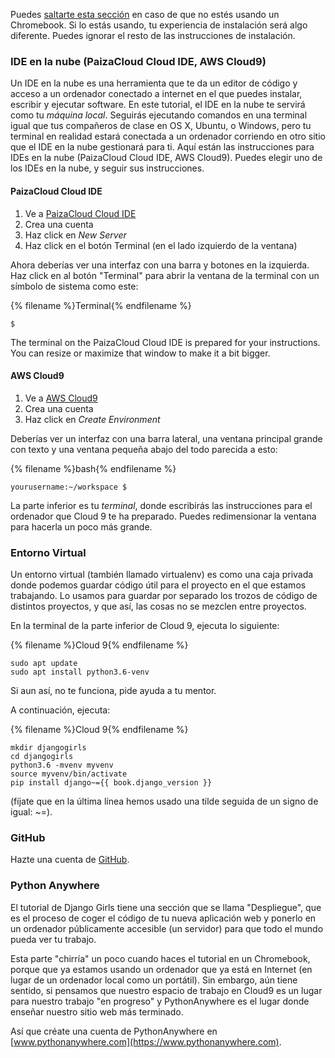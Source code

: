 Puedes [saltarte esta sección](http://tutorial.djangogirls.org/en/installation/#install-python) en caso de que no estés usando un Chromebook. Si lo estás usando, tu experiencia de instalación será algo diferente. Puedes ignorar el resto de las instrucciones de instalación.

### IDE en la nube (PaizaCloud Cloud IDE, AWS Cloud9)

Un IDE en la nube es una herramienta que te da un editor de código y acceso a un ordenador conectado a internet en el que puedes instalar, escribir y ejecutar software. En este tutorial, el IDE en la nube te servirá como tu *máquina local*. Seguirás ejecutando comandos en una terminal igual que tus compañeros de clase en OS X, Ubuntu, o Windows, pero tu terminal en realidad estará conectada a un ordenador corriendo en otro sitio que el IDE en la nube gestionará para ti. Aquí están las instrucciones para IDEs en la nube (PaizaCloud Cloud IDE, AWS Cloud9). Puedes elegir uno de los IDEs en la nube, y seguir sus instrucciones.

#### PaizaCloud Cloud IDE

1. Ve a [PaizaCloud Cloud IDE](https://paiza.cloud/)
2. Crea una cuenta
3. Haz click en *New Server*
4. Haz click en el botón Terminal (en el lado izquierdo de la ventana)

Ahora deberías ver una interfaz con una barra y botones en la izquierda. Haz click en al botón "Terminal" para abrir la ventana de la terminal con un símbolo de sistema como este:

{% filename %}Terminal{% endfilename %}

    $
    

The terminal on the PaizaCloud Cloud IDE is prepared for your instructions. You can resize or maximize that window to make it a bit bigger.

#### AWS Cloud9

1. Ve a [AWS Cloud9](https://aws.amazon.com/cloud9/)
2. Crea una cuenta
3. Haz click en *Create Environment*

Deberías ver un interfaz con una barra lateral, una ventana principal grande con texto y una ventana pequeña abajo del todo parecida a esto:

{% filename %}bash{% endfilename %}

    yourusername:~/workspace $
    

La parte inferior es tu *terminal*, donde escribirás las instrucciones para el ordenador que Cloud 9 te ha preparado. Puedes redimensionar la ventana para hacerla un poco más grande.

### Entorno Virtual

Un entorno virtual (también llamado virtualenv) es como una caja privada donde podemos guardar código útil para el proyecto en el que estamos trabajando. Lo usamos para guardar por separado los trozos de código de distintos proyectos, y que así, las cosas no se mezclen entre proyectos.

En la terminal de la parte inferior de Cloud 9, ejecuta lo siguiente:

{% filename %}Cloud 9{% endfilename %}

    sudo apt update
    sudo apt install python3.6-venv
    

Si aun así, no te funciona, pide ayuda a tu mentor.

A continuación, ejecuta:

{% filename %}Cloud 9{% endfilename %}

    mkdir djangogirls
    cd djangogirls
    python3.6 -mvenv myvenv
    source myvenv/bin/activate
    pip install django~={{ book.django_version }}
    

(fíjate que en la última línea hemos usado una tilde seguida de un signo de igual: ~=).

### GitHub

Hazte una cuenta de [GitHub](https://github.com).

### Python Anywhere

El tutorial de Django Girls tiene una sección que se llama "Despliegue", que es el proceso de coger el código de tu nueva aplicación web y ponerlo en un ordenador públicamente accesible (un servidor) para que todo el mundo pueda ver tu trabajo.

Esta parte "chirría" un poco cuando haces el tutorial en un Chromebook, porque que ya estamos usando un ordenador que ya está en Internet (en lugar de un ordenador local como un portátil). Sin embargo, aún tiene sentido, si pensamos que nuestro espacio de trabajo en Cloud9 es un lugar para nuestro trabajo "en progreso" y PythonAnywhere es el lugar donde enseñar nuestro sitio web más terminado.

Así que créate una cuenta de PythonAnywhere en [www.pythonanywhere.com](https://www.pythonanywhere.com).